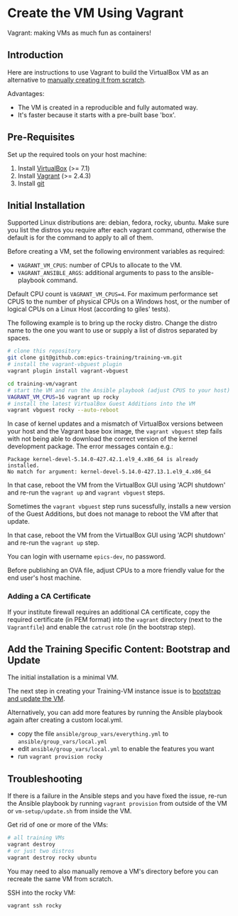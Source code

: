 # Create the VM Using Vagrant

Vagrant: making VMs as much fun as containers!

## Introduction

Here are instructions to use Vagrant to build the VirtualBox VM
as an alternative to
[manually creating it from scratch](creating-vm-from-scratch.md).

Advantages:
- The VM is created in a reproducible and fully automated way.
- It's faster because it starts with a pre-built base 'box'.

## Pre-Requisites

Set up the required tools on your host machine:
1. Install [VirtualBox](https://www.virtualbox.org/wiki/Downloads) (>= 7.1)
2. Install [Vagrant](https://www.vagrantup.com/downloads.html) (>= 2.4.3)
3. Install [git](https://git-scm.com/downloads)

## Initial Installation

Supported Linux distributions are: debian, fedora, rocky, ubuntu.
Make sure you list the distros you require after each vagrant command,
otherwise the default is for the command to apply to all of them.

Before creating a VM,
set the following environment variables as required:

- `VAGRANT_VM_CPUS`:
  number of CPUs to allocate to the VM.
- `VAGRANT_ANSIBLE_ARGS`:
  additional arguments to pass to the ansible-playbook command.

Default CPU count is `VAGRANT_VM_CPUS=4`.
For maximum performance
set CPUS to the number of physical CPUs on a Windows host,
or the number of logical CPUs on a Linux Host (according to giles' tests).

The following example is to bring up the rocky distro.
Change the distro name to the one you want to use
or supply a list of distros separated by spaces.

```bash
# clone this repository
git clone git@github.com:epics-training/training-vm.git
# install the vagrant-vbguest plugin
vagrant plugin install vagrant-vbguest

cd training-vm/vagrant
# start the VM and run the Ansible playbook (adjust CPUS to your host)
VAGRANT_VM_CPUS=16 vagrant up rocky
# install the latest VirtualBox Guest Additions into the VM
vagrant vbguest rocky --auto-reboot
```

In case of kernel updates and a mismatch of VirtualBox versions
between your host and the Vagrant base box image,
the `vagrant vbguest` step fails with not being able
to download the correct version of the kernel development package.
The error messages contain e.g.:

```
Package kernel-devel-5.14.0-427.42.1.el9_4.x86_64 is already installed.
No match for argument: kernel-devel-5.14.0-427.13.1.el9_4.x86_64
```

In that case, reboot the VM from the VirtualBox GUI using 'ACPI shutdown'
and re-run the `vagrant up` and `vagrant vbguest` steps.

Sometimes the `vagrant vbguest` step runs sucessfully,
installs a new version of the Guest Additions,
but does not manage to reboot the VM after that update.

In that case, reboot the VM from the VirtualBox GUI using 'ACPI shutdown'
and re-run the `vagrant up` step.

You can login with username `epics-dev`, no password.

Before publishing an OVA file,
adjust CPUs to a more friendly value for the end user's host machine.

### Adding a CA Certificate

If your institute firewall requires an additional CA certificate,
copy the required certificate (in PEM format)
into the `vagrant` directory (next to the `Vagrantfile`)
and enable the `catrust` role (in the bootstrap step).

## Add the Training Specific Content: Bootstrap and Update

The initial installation is a minimal VM.

The next step in creating your Training-VM instance issue
is to [bootstrap and update the VM](bootstrap-update-vm.md).

Alternatively,
you can add more features by running the Ansible playbook again
after creating a custom local.yml.

- copy the file `ansible/group_vars/everything.yml` to `ansible/group_vars/local.yml`
- edit `ansible/group_vars/local.yml` to enable the features you want
- run `vagrant provision rocky`

## Troubleshooting

If there is a failure in the Ansible steps and you have fixed the issue,
re-run the Ansible playbook
by running `vagrant provision` from outside of the VM
or `vm-setup/update.sh` from inside the VM.

Get rid of one or more of the VMs:
```bash
# all training VMs
vagrant destroy
# or just two distros
vagrant destroy rocky ubuntu
```

You may need to also manually remove a VM's directory
before you can recreate the same VM from scratch.

SSH into the rocky VM:
```
vagrant ssh rocky
```
